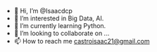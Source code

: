 - 👋 Hi, I’m @Isaacdcp
- 👀 I’m interested in Big Data, AI.
- 🌱 I’m currently learning Python.
- 💞️ I’m looking to collaborate on ...
- 📫 How to reach me castroisaac21@gmail.com

<!---
Isaacdcp/Isaacdcp is a ✨ special ✨ repository because its `README.md` (this file) appears on your GitHub profile.
You can click the Preview link to take a look at your changes.
--->
